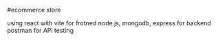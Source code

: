#ecommerce store

using react with vite for frotned 
node.js, mongodb, express for backend
postman for APi testing
